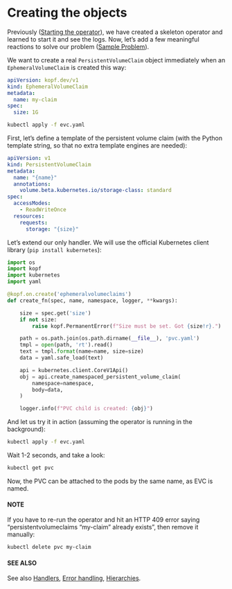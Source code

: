 # Creating the objects

Previously ([Starting the operator](starting.md)),
we have created a skeleton operator and learned to start it and see the logs.
Now, let’s add a few meaningful reactions to solve our problem ([Sample Problem](problem.md)).

We want to create a real `PersistentVolumeClaim` object
immediately when an `EphemeralVolumeClaim` is created this way:

```yaml
apiVersion: kopf.dev/v1
kind: EphemeralVolumeClaim
metadata:
  name: my-claim
spec:
  size: 1G
```

```bash
kubectl apply -f evc.yaml
```

First, let’s define a template of the persistent volume claim
(with the Python template string, so that no extra template engines are needed):

```yaml
apiVersion: v1
kind: PersistentVolumeClaim
metadata:
  name: "{name}"
  annotations:
    volume.beta.kubernetes.io/storage-class: standard
spec:
  accessModes:
    - ReadWriteOnce
  resources:
    requests:
      storage: "{size}"
```

Let’s extend our only handler.
We will use the official Kubernetes client library (`pip install kubernetes`):

```python
import os
import kopf
import kubernetes
import yaml

@kopf.on.create('ephemeralvolumeclaims')
def create_fn(spec, name, namespace, logger, **kwargs):

    size = spec.get('size')
    if not size:
        raise kopf.PermanentError(f"Size must be set. Got {size!r}.")

    path = os.path.join(os.path.dirname(__file__), 'pvc.yaml')
    tmpl = open(path, 'rt').read()
    text = tmpl.format(name=name, size=size)
    data = yaml.safe_load(text)

    api = kubernetes.client.CoreV1Api()
    obj = api.create_namespaced_persistent_volume_claim(
        namespace=namespace,
        body=data,
    )

    logger.info(f"PVC child is created: {obj}")
```

And let us try it in action (assuming the operator is running in the background):

```bash
kubectl apply -f evc.yaml
```

Wait 1-2 seconds, and take a look:

```bash
kubectl get pvc
```

Now, the PVC can be attached to the pods by the same name, as EVC is named.

#### NOTE
If you have to re-run the operator and hit an HTTP 409 error saying
“persistentvolumeclaims “my-claim” already exists”,
then remove it manually:

```bash
kubectl delete pvc my-claim
```

#### SEE ALSO
See also [Handlers](../handlers.md), [Error handling](../errors.md), [Hierarchies](../hierarchies.md).
